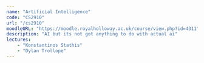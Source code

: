 ```yaml
---
name: "Artificial Intelligence"
code: "CS2910"
url: "/cs2910"
moodleURL: "https://moodle.royalholloway.ac.uk/course/view.php?id=4311"
description: "AI but its not got anything to do with actual ai"
lectures:
    - "Konstantinos Stathis"
    - "Dylan Trollope"
---
```

